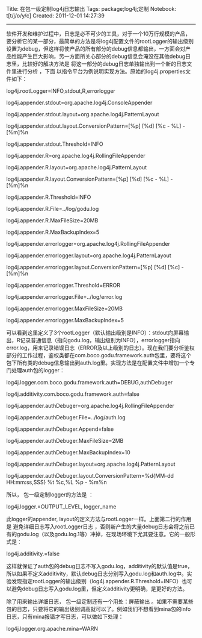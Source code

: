 Title: 在包一级定制log4j日志输出
Tags: package;log4j;定制
Notebook: t[t/j/o/y/c]
Created: 2011-12-01 14:27:39

------

软件开发和维护过程中，日志是必不可少的工具，对于一个10万行规模的产品，要分析它的某一部分，最简单的方法是将log4j配置文件的rootLogger的输出级别设置为debug，但这样将使产品的所有部分的debug信息都输出，一方面会对产品性能产生巨大影响，另一方面所关心部分的debug信息会淹没在其他debug日志里，比较好的解决方法是 将这一部分的debug日志单独输出到一个新的日志文件里进行分析 ，下面 以指令平台为例说明实现方法。原始的log4j.properties文件如下：
 
 log4j.rootLogger=INFO,stdout,R,errorlogger 

 log4j.appender.stdout=org.apache.log4j.ConsoleAppender 

 log4j.appender.stdout.layout=org.apache.log4j.PatternLayout 

 log4j.appender.stdout.layout.ConversionPattern=[%p] [%d] [%c - %L] - [%m]%n 

 log4j.appender.stdout.Threshold=INFO 

 log4j.appender.R=org.apache.log4j.RollingFileAppender 

 log4j.appender.R.layout=org.apache.log4j.PatternLayout 

 log4j.appender.R.layout.ConversionPattern=[%p] [%d] [%c - %L] - [%m]%n 

 log4j.appender.R.Threshold=INFO 

 log4j.appender.R.File=../log/godu.log 

 log4j.appender.R.MaxFileSize=20MB 

 log4j.appender.R.MaxBackupIndex=5 

 log4j.appender.errorlogger=org.apache.log4j.RollingFileAppender 

 log4j.appender.errorlogger.layout=org.apache.log4j.PatternLayout 

 log4j.appender.errorlogger.layout.ConversionPattern=[%p] [%d] [%c] - [%m]%n 

 log4j.appender.errorlogger.Threshold=ERROR 

 log4j.appender.errorlogger.File=../log/error.log 

 log4j.appender.errorlogger.MaxFileSize=20MB 

 log4j.appender.errorlogger.MaxBackupIndex=5 
 
可以看到这里定义了3个rootLogger（默认输出级别是INFO）：stdout向屏幕输出，R记录普通信息（指向godu.log，输出级别为INFO），errorlogger指向error.log，用来记录错误日志（ERROR及以上级别的日志）。现在我们要分析鉴权部分的工作过程，鉴权类都在com.boco.godu.framework.auth包里，要将这个包下所有类的debug信息输出到auth.log里。实现方法是在配置文件中增加一个专门处理auth包的logger：
 
 log4j.logger.com.boco.godu.framework.auth=DEBUG,authDebuger 

 log4j.additivity.com.boco.godu.framework.auth=false 

 log4j.appender.authDebuger=org.apache.log4j.RollingFileAppender 

 log4j.appender.authDebuger.File=../log/auth.log 

 log4j.appender.authDebuger.Append=false 

 log4j.appender.authDebuger.MaxFileSize=2MB 

 log4j.appender.authDebuger.MaxBackupIndex=10 

 log4j.appender.authDebuger.layout=org.apache.log4j.PatternLayout 

 log4j.appender.authDebuger.layout.ConversionPattern=%d{MM-dd HH:mm:ss,SSS} %t %c,%L %p - %m%n 
 
 

所以， 包一级定制logger的方法是 ：
 
 log4j.logger.<full package name>=OUTPUT_LEVEL, logger_name 
 
此logger的appender, layout的定义方法与rootLogger一样。上面第二行的作用是 避免详细日志写入rootLogger日志 ，否则新产生的大量debug日志会将之前已有的godu.log（以及godu.log.1等）冲掉，在现场环境下尤其要注意。它的一般形式是： 
 
 log4j.additivity.<full package name>=false 
 
 这样就保证了auth包的debug日志不写入godu.log，additivity的默认值是true，所以如果不定义additivity，默认debug日志分别写入godu.log和auth.log中。实验发现指定rootLogger的输出级别（log4j.appender.R.Threshold=INFO）也可以避免debug日志写入godu.log里，但定义additivity更明确，是更好的方法。 

 

除了用来输出详细日志， 包一级定制还有一个用处：屏蔽输出 。如果不需要某些包的日志，只要将它的输出级别调高就可以了。例如我们不想看到mina包的info日志，只有mina报错才写日志，可以做如下处理：
 
 log4j.logger.org.apache.mina=WARN
